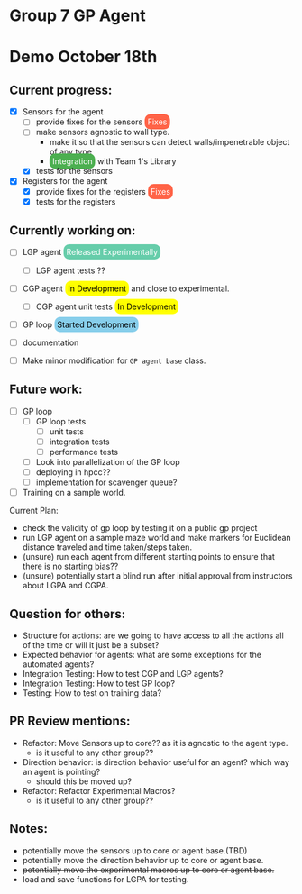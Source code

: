# Group 7 GP Agent


# Demo October 18th
## Current progress:
- [x] Sensors for the agent
  - [ ] provide fixes for the sensors <span style="background-color: #FF6347; color: #FFFFFF; padding: 5px; border-radius: 10px;">Fixes</span>
  - [ ] make sensors agnostic to wall type. 
    - make it so that the sensors can detect walls/impenetrable object of any type
    - <span style="background-color: #4CAF50; color: #FFFFFF; padding: 5px; border-radius: 10px;">Integration</span> with Team 1's Library
  - [x] tests for the sensors
- [x] Registers for the agent
  - [x] provide fixes for the registers <span style="background-color: #FF6347; color: #FFFFFF; padding: 5px; border-radius: 10px;">Fixes</span>
  - [x] tests for the registers

## Currently working on:
- [ ] LGP agent <span style="background-color: #66CDAA; color: #FFFFFF; padding: 5px; border-radius: 10px;">Released Experimentally</span>
    - [ ] LGP agent tests ?? 
- [ ] CGP agent <span style="background-color: #FFFF00; color: #000000; padding: 5px; border-radius: 10px;">In Development</span> and close to experimental.
    - [ ] CGP agent unit tests  <span style="background-color: #FFFF00; color: #000000; padding: 5px; border-radius: 10px;">In Development</span> 
- [ ] GP loop <span style="background-color: #87CEEB; color: #000000; padding: 5px; border-radius: 10px;">Started Development</span>
- [ ] documentation 
- [ ] Make minor modification for `GP agent base` class.


## Future work:
- [ ] GP loop
  - [ ] GP loop tests
    - [ ] unit tests
    - [ ] integration tests
    - [ ] performance tests
  - [ ] Look into parallelization of the GP loop
  - [ ] deploying in hpcc??
  - [ ] implementation for scavenger queue?

- [ ] Training on a sample world.
  
Current Plan:
- check the validity of gp loop by testing it on a public gp project
- run LGP agent on a sample maze world and make markers for Euclidean distance traveled and time taken/steps taken.
- (unsure) run each agent from different starting points to ensure that there is no starting bias??
- (unsure) potentially start a blind run after initial approval from instructors about LGPA and CGPA.

## Question for others:
- Structure for actions: are we going to have access to all the actions all of the time or will it just be a subset?
- Expected behavior for agents: what are some exceptions for the automated agents?
- Integration Testing: How to test CGP and LGP agents?
- Integration Testing: How to test GP loop?
- Testing: How to test on training data?


## PR Review mentions:
- Refactor: Move Sensors up to core?? as it is agnostic to the agent type.
  - is it useful to any other group??
- Direction behavior: is direction behavior useful for an agent? which way an agent is pointing?
  - should this be moved up?
- Refactor: Refactor Experimental Macros?
  - is it useful to any other group??

## Notes:
- potentially move the sensors up to core or agent base.(TBD)
- potentially move the direction behavior up to core or agent base.
- ~~potentially move the experimental macros up to core or agent base.~~
- load and save functions for LGPA for testing.

